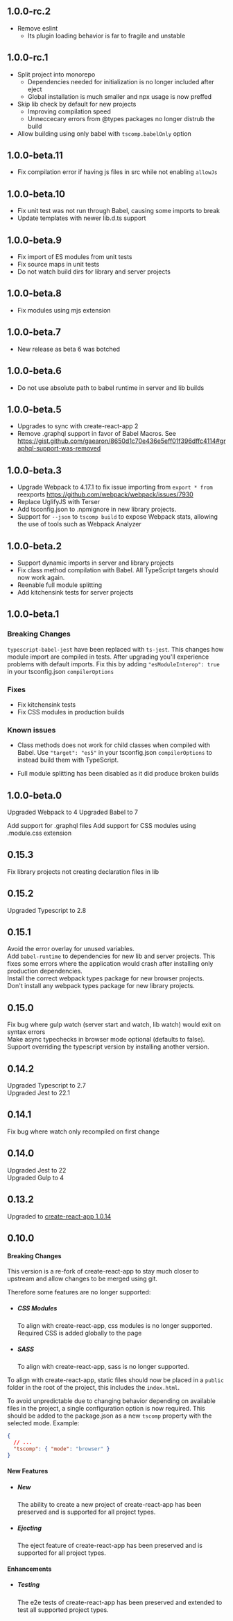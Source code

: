 ## 1.0.0-rc.2

- Remove eslint
  - Its plugin loading behavior is far to fragile and unstable

## 1.0.0-rc.1

- Split project into monorepo
  - Dependencies needed for initialization is no longer included after eject
  - Global installation is much smaller and npx usage is now preffed
- Skip lib check by default for new projects
  - Improving compilation speed
  - Unneccecary errors from @types packages no longer distrub the build
- Allow building using only babel with `tscomp.babelOnly` option

## 1.0.0-beta.11

- Fix compilation error if having js files in src while not enabling `allowJs`

## 1.0.0-beta.10

- Fix unit test was not run through Babel, causing some imports to break
- Update templates with newer lib.d.ts support

## 1.0.0-beta.9

- Fix import of ES modules from unit tests
- Fix source maps in unit tests
- Do not watch build dirs for library and server projects

## 1.0.0-beta.8

- Fix modules using mjs extension

## 1.0.0-beta.7

- New release as beta 6 was botched

## 1.0.0-beta.6

- Do not use absolute path to babel runtime in server and lib builds

## 1.0.0-beta.5

- Upgrades to sync with create-react-app 2
- Remove .graphql support in favor of Babel Macros. See https://gist.github.com/gaearon/8650d1c70e436e5eff01f396dffc4114#graphql-support-was-removed

## 1.0.0-beta.3

- Upgrade Webpack to 4.17.1 to fix issue importing from `export * from` reexports https://github.com/webpack/webpack/issues/7930
- Replace UglifyJS with Terser
- Add tsconfig.json to .npmignore in new library projects.
- Support for `--json` to `tscomp build` to expose Webpack stats, allowing the use of tools such as Webpack Analyzer

## 1.0.0-beta.2

- Support dynamic imports in server and library projects
- Fix class method compilation with Babel. All TypeScript targets
  should now work again.
- Reenable full module splitting
- Add kitchensink tests for server projects

## 1.0.0-beta.1

### Breaking Changes

`typescript-babel-jest` have been replaced with `ts-jest`. This changes
how module import are compiled in tests.
After upgrading you'll experience problems with default imports. Fix this
by adding `"esModuleInterop": true` in your tsconfig.json `compilerOptions`

### Fixes

- Fix kitchensink tests
- Fix CSS modules in production builds

### Known issues

- Class methods does not work for child classes when compiled with Babel.
  Use `"target": "es5"` in your tsconfig.json `compilerOptions` to instead
  build them with TypeScript.

- Full module splitting has been disabled as it did produce broken builds

## 1.0.0-beta.0

Upgraded Webpack to 4
Upgraded Babel to 7

Add support for .graphql files
Add support for CSS modules using .module.css extension

## 0.15.3

Fix library projects not creating declaration files in lib

## 0.15.2

Upgraded Typescript to 2.8

## 0.15.1

Avoid the error overlay for unused variables.  
Add `babel-runtime` to dependencies for new lib and server projects. This fixes some errors where
the application would crash after installing only production dependencies.  
Install the correct webpack types package for new browser projects.  
Don't install any webpack types package for new library projects.

## 0.15.0

Fix bug where gulp watch (server start and watch, lib watch) would exit on syntax errors  
Make async typechecks in browser mode optional (defaults to false).  
Support overriding the typescript version by installing another version.

## 0.14.2

Upgraded Typescript to 2.7  
Upgraded Jest to 22.1

## 0.14.1

Fix bug where watch only recompiled on first change

## 0.14.0

Upgraded Jest to 22  
Upgraded Gulp to 4

## 0.13.2

Upgraded to [create-react-app 1.0.14](https://github.com/facebook/create-react-app/blob/master/CHANGELOG.md#1014-september-26-2017)

## 0.10.0

#### Breaking Changes

This version is a re-fork of create-react-app to stay much closer to upstream
and allow changes to be merged using git.

Therefore some features are no longer supported:

- ##### CSS Modules

  To align with create-react-app, css modules is no longer supported. Required CSS is added globally to the page

- ##### SASS
  To align with create-react-app, sass is no longer supported.

To align with create-react-app, static files should now be placed in a `public` folder in the root of the project, this includes the `index.html`.

To avoid unpredictable due to changing behavior depending on available files in the project, a single configuration option is now required. This should be added to the package.json as a new `tscomp` property with the selected mode.
Example:

```json
{
  // ...
  "tscomp": { "mode": "browser" }
}
```

#### New Features

- ##### New

  The ability to create a new project of create-react-app has been preserved and is supported for all project types.

- ##### Ejecting
  The eject feature of create-react-app has been preserved and is supported for all project types.

#### Enhancements

- ##### Testing
  The e2e tests of create-react-app has been preserved and extended to test all supported project types.
